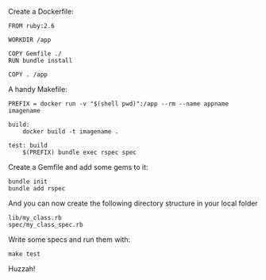 Create a Dockerfile:

```
FROM ruby:2.6

WORKDIR /app

COPY Gemfile ./
RUN bundle install

COPY . /app
```

A handy Makefile:

```
PREFIX = docker run -v "$(shell pwd)":/app --rm --name appname imagename

build:
	docker build -t imagename .

test: build
	$(PREFIX) bundle exec rspec spec
```

Create a Gemfile and add some gems to it:

```
bundle init
bundle add rspec
```

And you can now create the following directory structure in your local folder

```
lib/my_class.rb
spec/my_class_spec.rb
```

Write some specs and run them with:

```
make test
```

Huzzah!
